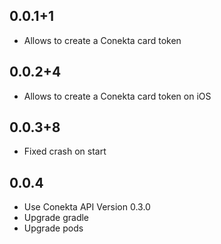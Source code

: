 ## 0.0.1+1

* Allows to create a Conekta card token

## 0.0.2+4

* Allows to create a Conekta card token on iOS

## 0.0.3+8

* Fixed crash on start

## 0.0.4

* Use Conekta API Version 0.3.0
* Upgrade gradle
* Upgrade pods
